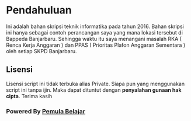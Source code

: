 # Pendahuluan

Ini adalah bahan skripsi teknik informatika pada tahun 2016. Bahan skripsi ini hanya sebagai contoh perancangan saya yang mana lokasi tersebut di Bappeda Banjarbaru. Sehingga waktu itu saya menangani masalah RKA ( Renca Kerja Anggaran ) dan PPAS ( Prioritas Plafon Anggaran Sementara ) oleh setiap SKPD Banjarbaru.

## Lisensi

Lisensi script ini tidak terbuka alias Private. Siapa pun yang menggunakan script ini tanpa ijin. Maka dapat dituntut dengan **penyalahan gunaan hak cipta**. Terima kasih

### Powered By [Pemula Belajar](http://pemulabelajar.com "Kumpulan Tutorial Untuk Pemula")